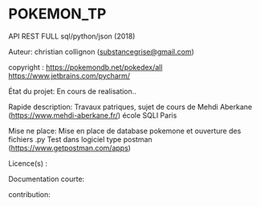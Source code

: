 # POKEMON_TP
API REST FULL sql/python/json (2018)

Auteur:
christian collignon (substancegrise@gmail.com)

copyright :
https://pokemondb.net/pokedex/all
https://www.jetbrains.com/pycharm/

État du projet:
En cours de realisation..

Rapide description:
Travaux patriques, sujet de cours de Mehdi Aberkane (https://www.mehdi-aberkane.fr/) école SQLI Paris

Mise ne place:
Mise en place de database pokemone et ouverture des fichiers .py
Test dans logiciel type postman (https://www.getpostman.com/apps)

Licence(s) :

Documentation courte:

contribution:
